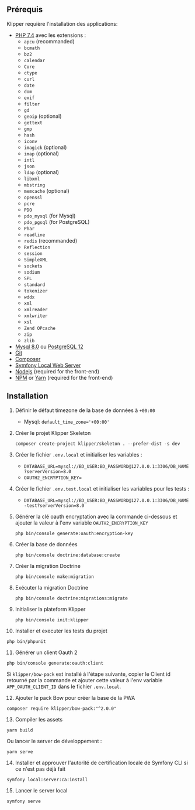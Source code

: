Prérequis
---------

Klipper requière l'installation des applications:

- [PHP 7.4](https://php.net) avec les extensions :
  - `apcu` (recommanded)
  - `bcmath`
  - `bz2`
  - `calendar`
  - `Core`
  - `ctype`
  - `curl`
  - `date`
  - `dom`
  - `exif`
  - `filter`
  - `gd`
  - `geoip` (optional)
  - `gettext`
  - `gmp`
  - `hash`
  - `iconv`
  - `imagick` (optional)
  - `imap` (optional)
  - `intl`
  - `json`
  - `ldap` (optional)
  - `libxml`
  - `mbstring`
  - `memcache` (optional)
  - `openssl`
  - `pcre`
  - `PDO`
  - `pdo_mysql` (for Mysql)
  - `pdo_pgsql` (for PostgreSQL)
  - `Phar`
  - `readline`
  - `redis` (recommanded)
  - `Reflection`
  - `session`
  - `SimpleXML`
  - `sockets`
  - `sodium`
  - `SPL`
  - `standard`
  - `tokenizer`
  - `wddx`
  - `xml`
  - `xmlreader`
  - `xmlwriter`
  - `xsl`
  - `Zend OPcache`
  - `zip`
  - `zlib`
- [Mysql 8.0](https://mysql.com) ou [PostgreSQL 12](https://postgresql.org)
- [Git](https://git-scm.com)
- [Composer](https://getcomposer.org)
- [Symfony Local Web Server](https://symfony.com/doc/current/setup/symfony_server.html)
- [Nodejs](https://nodejs.org) (required for the front-end)
- [NPM](https://nodejs.org) or [Yarn](https://yarnpkg.com) (required for the front-end)

Installation
------------

1. Définir le défaut timezone de la base de données à `+00:00`
   - Mysql: `default_time_zone='+00:00'`

2. Créer le projet Klipper Skeleton
   ```
   composer create-project klipper/skeleton . --prefer-dist -s dev
   ```
3. Créer le fichier `.env.local` et initialiser les variables :
   - `DATABASE_URL=mysql://BD_USER:BD_PASSWORD@127.0.0.1:3306/DB_NAME?serverVersion=8.0`
   - `OAUTH2_ENCRYPTION_KEY=`
4. Créer le fichier `.env.test.local` et initialiser les variables pour les tests :
   - `DATABASE_URL=mysql://BD_USER:BD_PASSWORD@127.0.0.1:3306/DB_NAME-test?serverVersion=8.0`
5. Générer la clé oauth encryptation avec la commande ci-dessous et ajouter la valeur à l'env variable `OAUTH2_ENCRYPTION_KEY`
   ```
   php bin/console generate:oauth:encryption-key
   ```
6. Créer la base de données
   ```
   php bin/console doctrine:database:create
   ```
7. Créer la migration Doctrine
   ```
   php bin/console make:migration
   ```
8. Exécuter la migration Doctrine
   ```
   php bin/console doctrine:migrations:migrate
   ```
9. Initialiser la plateform Klipper
   ```
   php bin/console init:klipper
   ```
10. Installer et executer les tests du projet
   ```
   php bin/phpunit
   ```
11. Générer un client Oauth 2
   ```
   php bin/console generate:oauth:client
   ```

Si `klipper/bow-pack` est installé à l'étape suivante, copier le Client id retourné par la commande et ajouter cette valeur à l'env variable `APP_OAUTH_CLIENT_ID` dans le fichier `.env.local`.

12. Ajouter le pack Bow pour créer la base de la PWA
   ```
   composer require klipper/bow-pack:"^2.0.0"
   ```

13. Compiler les assets
   ```
   yarn build
   ```

Ou lancer le server de développement :

   ```
   yarn serve
   ```

14. Installer et approuver l'autorité de certification locale de Symfony CLI si ce n'est pas déjà fait
   ```
   symfony local:server:ca:install
   ```

15. Lancer le server local
   ```
   symfony serve
   ```
